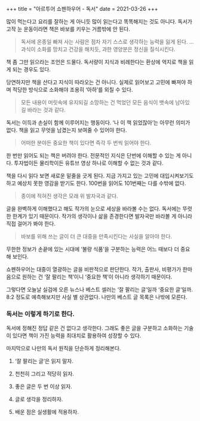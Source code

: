 +++
title = "아르투어 쇼펜하우어 - 독서"
date = 2021-03-26
+++

많이 먹는다고 요리를 잘하는 게 아니듯 많이 읽는다고 똑똑해지는 것도 아니다. 독서가 고작 눈 운동이라면 책은 바보를 키우는 거름밖에 안 된다.

> 독서에 온종일 빠져 사는 사람은 점차 자기 스스로 생각하는 능력을 잃게 된다. … 과식이 소화를 망치고 건강을 해치듯, 과한 영양분은 정신을 질식시킨다.

책 좀 그만 읽으라는 조언은 드물다. 독서량이 지식과 비례한다는 환상에 억지로 책을 읽게 되는 경우도 있다.

당연하지만 책을 산다고 지식이 따라오는 건 아니다. 실제로 읽어보고 고민에 빠져야 하며 적당한 방식으로 소화해야 조용히 ‘아하’를 외칠 수 있다.

> 모든 내용이 머릿속에 유지되길 소망하는 건 먹었던 모든 음식이 뱃속에 남아있길 바라는 것과 같다.

독서는 이득과 손실이 함께 이루어지는 행동이다. ‘나 이 책 읽었잖아’는 아무런 의미가 없다. 책을 읽고 무엇을 남겼는지 보여줄 수 있어야 한다.

> 어떠한 분야든 중요한 책이 있다면 즉각 두 번씩 읽어야 한다.

한 번만 읽어도 되는 책은 버려야 한다. 전문적인 지식은 단번에 이해할 수 있는 게 아니다. 투자법이든 물리학이든 유튜브 영상 하나로 이해할 수 없는 것과 같다.

책을 다시 읽다 보면 새로운 밑줄을 긋게 된다. 지금 가지고 있는 고민에 대입시켜보기도 하고 예상치 못한 영감을 받기도 한다. 100번을 읽어도 101번째는 다를 수밖에 없다.

> 종이에 적혀진 생각은 모래 위 발자국과 같다.

글을 완벽하게 이해했다고 해도 작가의 눈으로 세상을 바라볼 수는 없다. 독서에는 뚜렷한 한계가 있기 때문이다. 작가의 생각이나 삶을 존경한다면 발자국만 바라볼 게 아니라 직접 걸어가 봐야 한다.

> 바보를 위해 쓰는 글이 더 큰 대중을 만족시킨다는 사실을 알아야 한다.

무한한 정보가 손끝에 있는 시대에 ‘불량 식품’을 구분하는 능력은 어느 때보다 더 중요해 보인다.

쇼펜하우어는 대중이 열광하는 글을 비판적으로 판단한다. 작가, 출판사, 비평가가 한마음으로 원하는 건 ‘잘 팔리는 책’이니 ‘중요한 책’이 아니라 생각하기 때문이다.

그렇다면 오늘날 실검에 오른 뉴스나 베스트 셀러는 ‘잘 팔리는 글’일까 ‘중요한 글’일까. 8:2 정도로 예측해보지만 사실 별 상관없다. 나만의 베스트 글 목록은 나밖에 모른다.

### 독서는 이렇게 하기로 한다.

독서에 정해진 정답 같은 건 없다고 생각한다. 그래도 좋은 글을 구분하고 소화하는 기술이 있다면 책이 가진 능력을 최대치로 활용하여 성장할 수 있다.

마지막으로 나만의 독서 원칙을 단순하게 정리해본다.

1. ‘잘 팔리는 글’은 읽지 말자.

2. 천천히 그리고 적당히 읽자.

3. 좋은 글은 두 번 이상 읽자.

4. 글로 생각을 정리하자.

5. 배운 점은 실생활에 적용하자.